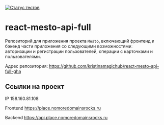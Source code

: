 [![Статус тестов](../../actions/workflows/tests.yml/badge.svg)](../../actions/workflows/tests.yml)

# react-mesto-api-full
Репозиторий для приложения проекта `Mesto`, включающий фронтенд и бэкенд части приложения со следующими возможностями: авторизации и регистрации пользователей, операции с карточками и пользователями.

Адрес репозитория: https://github.com/kristinamagichub/react-mesto-api-full-gha

## Ссылки на проект

IP 158.160.81.108

Frontend https://place.nomoredomainsrocks.ru

Backend https://api.place.nomoredomainsrocks.ru
